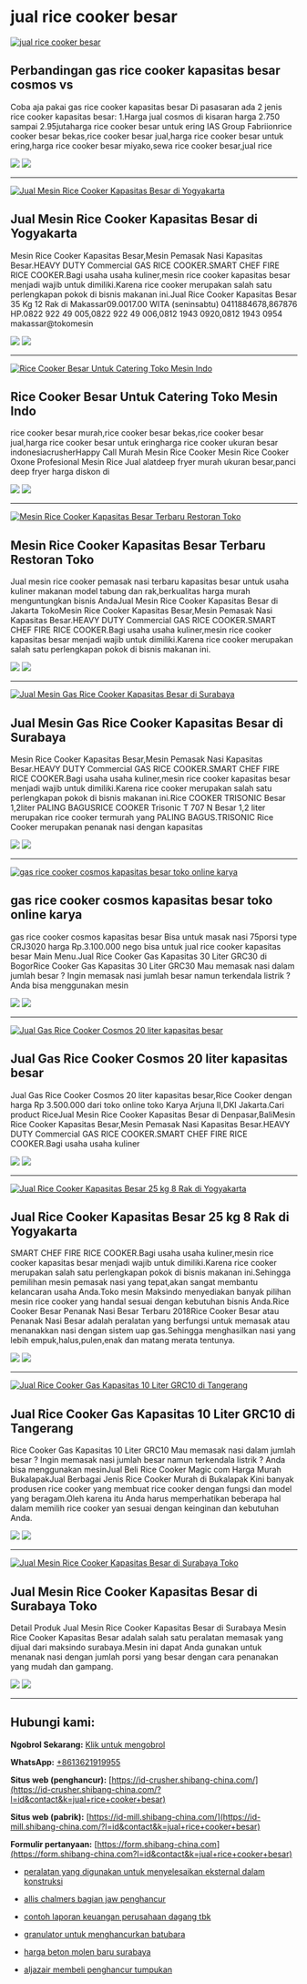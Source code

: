 # jual rice cooker besar

<a href="https://swt.shibang-china.com/?l=id&img&k=jual+rice+cooker+besar" target="_blank">![jual rice cooker besar](http://static.shibang-china.com/all-800x300/1012.jpg)</a>

## Perbandingan gas rice cooker kapasitas besar cosmos vs
Coba aja pakai gas rice cooker kapasitas besar Di pasasaran ada 2 jenis rice cooker kapasitas besar: 1.Harga jual cosmos di kisaran harga 2.750 sampai 2.95jutaharga rice cooker besar untuk ering IAS Group Fabriionrice cooker besar bekas,rice cooker besar jual,harga rice cooker besar untuk ering,harga rice cooker besar miyako,sewa rice cooker besar,jual rice


<a href="https://whatsapp.shibangsoft.com/WhatsApp.php" target="_blank" title="WhatsApp">![](http://static.shibang-china.com/icon/whatsapp.png)</a> <a href="https://swt.shibang-china.com/?l=id&icon&k=jual+rice+cooker+besar" target="_blank">![](http://static.shibang-china.com/icon/chat-id.png)</a>

---

<a href="https://swt.shibang-china.com/?l=id&img&k=jual+rice+cooker+besar" target="_blank">![Jual Mesin Rice Cooker Kapasitas Besar di Yogyakarta](http://static.shibang-china.com/all-800x300/238.jpg)</a>

## Jual Mesin Rice Cooker Kapasitas Besar di Yogyakarta
Mesin Rice Cooker Kapasitas Besar,Mesin Pemasak Nasi Kapasitas Besar.HEAVY DUTY Commercial GAS RICE COOKER.SMART CHEF FIRE RICE COOKER.Bagi usaha usaha kuliner,mesin rice cooker kapasitas besar menjadi wajib untuk dimiliki.Karena rice cooker merupakan salah satu perlengkapan pokok di bisnis makanan ini.Jual Rice Cooker Kapasitas Besar 35 Kg 12 Rak di Makassar09.0017.00 WITA (seninsabtu) 0411884678,867876 HP.0822 922 49 005,0822 922 49 006,0812 1943 0920,0812 1943 0954 makassar@tokomesin


<a href="https://whatsapp.shibangsoft.com/WhatsApp.php" target="_blank" title="WhatsApp">![](http://static.shibang-china.com/icon/whatsapp.png)</a> <a href="https://swt.shibang-china.com/?l=id&icon&k=jual+rice+cooker+besar" target="_blank">![](http://static.shibang-china.com/icon/chat-id.png)</a>

---

<a href="https://swt.shibang-china.com/?l=id&img&k=jual+rice+cooker+besar" target="_blank">![Rice Cooker Besar Untuk Catering Toko Mesin Indo](http://static.shibang-china.com/all-800x300/590.jpg)</a>

## Rice Cooker Besar Untuk Catering Toko Mesin Indo
rice cooker besar murah,rice cooker besar bekas,rice cooker besar jual,harga rice cooker besar untuk eringharga rice cooker ukuran besar indonesiacrusherHappy Call Murah Mesin Rice Cooker Mesin Rice Cooker Oxone Profesional Mesin Rice Jual alatdeep fryer murah ukuran besar,panci deep fryer harga diskon di


<a href="https://whatsapp.shibangsoft.com/WhatsApp.php" target="_blank" title="WhatsApp">![](http://static.shibang-china.com/icon/whatsapp.png)</a> <a href="https://swt.shibang-china.com/?l=id&icon&k=jual+rice+cooker+besar" target="_blank">![](http://static.shibang-china.com/icon/chat-id.png)</a>

---

<a href="https://swt.shibang-china.com/?l=id&img&k=jual+rice+cooker+besar" target="_blank">![Mesin Rice Cooker Kapasitas Besar Terbaru Restoran Toko](http://static.shibang-china.com/all-800x300/582.jpg)</a>

## Mesin Rice Cooker Kapasitas Besar Terbaru Restoran Toko
Jual mesin rice cooker pemasak nasi terbaru kapasitas besar untuk usaha kuliner makanan model tabung dan rak,berkualitas harga murah menguntungkan bisnis AndaJual Mesin Rice Cooker Kapasitas Besar di Jakarta TokoMesin Rice Cooker Kapasitas Besar,Mesin Pemasak Nasi Kapasitas Besar.HEAVY DUTY Commercial GAS RICE COOKER.SMART CHEF FIRE RICE COOKER.Bagi usaha usaha kuliner,mesin rice cooker kapasitas besar menjadi wajib untuk dimiliki.Karena rice cooker merupakan salah satu perlengkapan pokok di bisnis makanan ini.


<a href="https://whatsapp.shibangsoft.com/WhatsApp.php" target="_blank" title="WhatsApp">![](http://static.shibang-china.com/icon/whatsapp.png)</a> <a href="https://swt.shibang-china.com/?l=id&icon&k=jual+rice+cooker+besar" target="_blank">![](http://static.shibang-china.com/icon/chat-id.png)</a>

---

<a href="https://swt.shibang-china.com/?l=id&img&k=jual+rice+cooker+besar" target="_blank">![Jual Mesin Gas Rice Cooker Kapasitas Besar di Surabaya](http://static.shibang-china.com/all-800x300/1321.jpg)</a>

## Jual Mesin Gas Rice Cooker Kapasitas Besar di Surabaya
Mesin Rice Cooker Kapasitas Besar,Mesin Pemasak Nasi Kapasitas Besar.HEAVY DUTY Commercial GAS RICE COOKER.SMART CHEF FIRE RICE COOKER.Bagi usaha usaha kuliner,mesin rice cooker kapasitas besar menjadi wajib untuk dimiliki.Karena rice cooker merupakan salah satu perlengkapan pokok di bisnis makanan ini.Rice COOKER TRISONIC Besar 1,2liter PALING BAGUSRICE COOKER Trisonic T 707 N Besar 1,2 liter merupakan rice cooker termurah yang PALING BAGUS.TRISONIC Rice Cooker merupakan penanak nasi dengan kapasitas


<a href="https://whatsapp.shibangsoft.com/WhatsApp.php" target="_blank" title="WhatsApp">![](http://static.shibang-china.com/icon/whatsapp.png)</a> <a href="https://swt.shibang-china.com/?l=id&icon&k=jual+rice+cooker+besar" target="_blank">![](http://static.shibang-china.com/icon/chat-id.png)</a>

---

<a href="https://swt.shibang-china.com/?l=id&img&k=jual+rice+cooker+besar" target="_blank">![gas rice cooker cosmos kapasitas besar toko online karya](http://static.shibang-china.com/all-800x300/1395.jpg)</a>

## gas rice cooker cosmos kapasitas besar toko online karya
gas rice cooker cosmos kapasitas besar Bisa untuk masak nasi 75porsi type CRJ3020 harga Rp.3.100.000 nego bisa untuk jual rice cooker kapasitas besar Main Menu.Jual Rice Cooker Gas Kapasitas 30 Liter GRC30 di BogorRice Cooker Gas Kapasitas 30 Liter GRC30 Mau memasak nasi dalam jumlah besar ? Ingin memasak nasi jumlah besar namun terkendala listrik ? Anda bisa menggunakan mesin


<a href="https://whatsapp.shibangsoft.com/WhatsApp.php" target="_blank" title="WhatsApp">![](http://static.shibang-china.com/icon/whatsapp.png)</a> <a href="https://swt.shibang-china.com/?l=id&icon&k=jual+rice+cooker+besar" target="_blank">![](http://static.shibang-china.com/icon/chat-id.png)</a>

---

<a href="https://swt.shibang-china.com/?l=id&img&k=jual+rice+cooker+besar" target="_blank">![Jual Gas Rice Cooker Cosmos 20 liter kapasitas besar](http://static.shibang-china.com/all-800x300/573.jpg)</a>

## Jual Gas Rice Cooker Cosmos 20 liter kapasitas besar
Jual Gas Rice Cooker Cosmos 20 liter kapasitas besar,Rice Cooker dengan harga Rp 3.500.000 dari toko online toko Karya Arjuna II,DKI Jakarta.Cari product RiceJual Mesin Rice Cooker Kapasitas Besar di Denpasar,BaliMesin Rice Cooker Kapasitas Besar,Mesin Pemasak Nasi Kapasitas Besar.HEAVY DUTY Commercial GAS RICE COOKER.SMART CHEF FIRE RICE COOKER.Bagi usaha usaha kuliner


<a href="https://whatsapp.shibangsoft.com/WhatsApp.php" target="_blank" title="WhatsApp">![](http://static.shibang-china.com/icon/whatsapp.png)</a> <a href="https://swt.shibang-china.com/?l=id&icon&k=jual+rice+cooker+besar" target="_blank">![](http://static.shibang-china.com/icon/chat-id.png)</a>

---

<a href="https://swt.shibang-china.com/?l=id&img&k=jual+rice+cooker+besar" target="_blank">![Jual Rice Cooker Kapasitas Besar 25 kg 8 Rak di Yogyakarta](http://static.shibang-china.com/all-800x300/556.jpg)</a>

## Jual Rice Cooker Kapasitas Besar 25 kg 8 Rak di Yogyakarta
SMART CHEF FIRE RICE COOKER.Bagi usaha usaha kuliner,mesin rice cooker kapasitas besar menjadi wajib untuk dimiliki.Karena rice cooker merupakan salah satu perlengkapan pokok di bisnis makanan ini.Sehingga pemilihan mesin pemasak nasi yang tepat,akan sangat membantu kelancaran usaha Anda.Toko mesin Maksindo menyediakan banyak pilihan mesin rice cooker yang handal sesuai dengan kebutuhan bisnis Anda.Rice Cooker Besar Penanak Nasi Besar Terbaru 2018Rice Cooker Besar atau Penanak Nasi Besar adalah peralatan yang berfungsi untuk memasak atau menanakkan nasi dengan sistem uap gas.Sehingga menghasilkan nasi yang lebih empuk,halus,pulen,enak dan matang merata tentunya.


<a href="https://whatsapp.shibangsoft.com/WhatsApp.php" target="_blank" title="WhatsApp">![](http://static.shibang-china.com/icon/whatsapp.png)</a> <a href="https://swt.shibang-china.com/?l=id&icon&k=jual+rice+cooker+besar" target="_blank">![](http://static.shibang-china.com/icon/chat-id.png)</a>

---

<a href="https://swt.shibang-china.com/?l=id&img&k=jual+rice+cooker+besar" target="_blank">![Jual Rice Cooker Gas Kapasitas 10 Liter GRC10 di Tangerang](http://static.shibang-china.com/all-800x300/854.jpg)</a>

## Jual Rice Cooker Gas Kapasitas 10 Liter GRC10 di Tangerang
Rice Cooker Gas Kapasitas 10 Liter GRC10 Mau memasak nasi dalam jumlah besar ? Ingin memasak nasi jumlah besar namun terkendala listrik ? Anda bisa menggunakan mesinJual Beli Rice Cooker Magic com Harga Murah BukalapakJual Berbagai Jenis Rice Cooker Murah di Bukalapak Kini banyak produsen rice cooker yang membuat rice cooker dengan fungsi dan model yang beragam.Oleh karena itu Anda harus memperhatikan beberapa hal dalam memilih rice cooker yan sesuai dengan keinginan dan kebutuhan Anda.


<a href="https://whatsapp.shibangsoft.com/WhatsApp.php" target="_blank" title="WhatsApp">![](http://static.shibang-china.com/icon/whatsapp.png)</a> <a href="https://swt.shibang-china.com/?l=id&icon&k=jual+rice+cooker+besar" target="_blank">![](http://static.shibang-china.com/icon/chat-id.png)</a>

---

<a href="https://swt.shibang-china.com/?l=id&img&k=jual+rice+cooker+besar" target="_blank">![Jual Mesin Rice Cooker Kapasitas Besar di Surabaya Toko](http://static.shibang-china.com/all-800x300/1414.jpg)</a>

## Jual Mesin Rice Cooker Kapasitas Besar di Surabaya Toko
Detail Produk Jual Mesin Rice Cooker Kapasitas Besar di Surabaya Mesin Rice Cooker Kapasitas Besar adalah salah satu peralatan memasak yang dijual dari maksindo surabaya.Mesin ini dapat Anda gunakan untuk menanak nasi dengan jumlah porsi yang besar dengan cara penanakan yang mudah dan gampang.

<a href="https://whatsapp.shibangsoft.com/WhatsApp.php" target="_blank" title="WhatsApp">![](http://static.shibang-china.com/icon/whatsapp.png)</a> <a href="https://swt.shibang-china.com/?l=id&icon&k=jual+rice+cooker+besar" target="_blank">![](http://static.shibang-china.com/icon/chat-id.png)</a>

---
## Hubungi kami:

**Ngobrol Sekarang:** [Klik untuk mengobrol](https://swt.shibang-china.com?l=id&contact&k=jual+rice+cooker+besar)

**WhatsApp:**  [+8613621919955](https://whatsapp.shibangsoft.com/WhatsApp.php)

**Situs web (penghancur):** [https://id-crusher.shibang-china.com/](https://id-crusher.shibang-china.com/?l=id&contact&k=jual+rice+cooker+besar)

**Situs web (pabrik):** [https://id-mill.shibang-china.com/](https://id-mill.shibang-china.com/?l=id&contact&k=jual+rice+cooker+besar)

**Formulir pertanyaan:** [https://form.shibang-china.com](https://form.shibang-china.com?l=id&contact&k=jual+rice+cooker+besar)

* [peralatan yang digunakan untuk menyelesaikan eksternal dalam konstruksi](../31/peralatan%20yang%20digunakan%20untuk%20menyelesaikan%20eksternal%20dalam%20konstruksi.md)

* [allis chalmers bagian jaw penghancur](../39/allis%20chalmers%20bagian%20jaw%20penghancur.md)

* [contoh laporan keuangan perusahaan dagang tbk](../31/contoh%20laporan%20keuangan%20perusahaan%20dagang%20tbk.md)

* [granulator untuk menghancurkan batubara](../32/granulator%20untuk%20menghancurkan%20batubara.md)

* [harga beton molen baru surabaya](../39/harga%20beton%20molen%20baru%20surabaya.md)

* [aljazair membeli penghancur tumpukan](../32/aljazair%20membeli%20penghancur%20tumpukan.md)